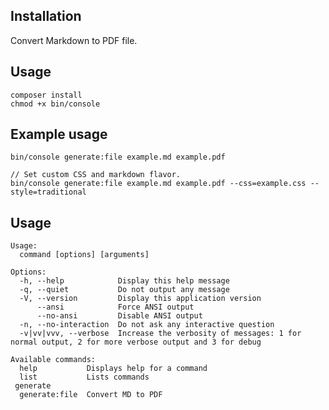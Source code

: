 ## Installation
Convert Markdown to PDF file.

## Usage

    composer install
    chmod +x bin/console

## Example usage

    bin/console generate:file example.md example.pdf

    // Set custom CSS and markdown flavor.
    bin/console generate:file example.md example.pdf --css=example.css --style=traditional

## Usage

    Usage:
      command [options] [arguments]

    Options:
      -h, --help            Display this help message
      -q, --quiet           Do not output any message
      -V, --version         Display this application version
          --ansi            Force ANSI output
          --no-ansi         Disable ANSI output
      -n, --no-interaction  Do not ask any interactive question
      -v|vv|vvv, --verbose  Increase the verbosity of messages: 1 for normal output, 2 for more verbose output and 3 for debug

    Available commands:
      help           Displays help for a command
      list           Lists commands
     generate
      generate:file  Convert MD to PDF

